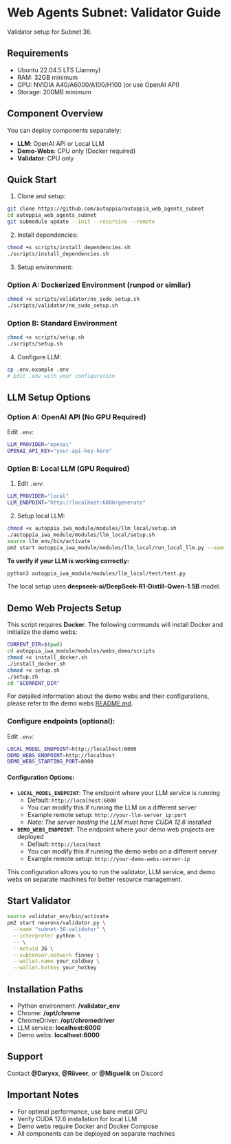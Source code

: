 # Web Agents Subnet: Validator Guide

Validator setup for Subnet 36.

## Requirements

- Ubuntu 22.04.5 LTS (Jammy)
- RAM: 32GB minimum
- GPU: NVIDIA A40/A6000/A100/H100 (or use OpenAI API)
- Storage: 200MB minimum

## Component Overview

You can deploy components separately:

- **LLM**: OpenAI API or Local LLM
- **Demo-Webs**: CPU only (Docker required)
- **Validator**: CPU only

## Quick Start

1. Clone and setup:

```bash
git clone https://github.com/autoppia/autoppia_web_agents_subnet
cd autoppia_web_agents_subnet
git submodule update --init --recursive --remote
```

2. Install dependencies:

```bash
chmod +x scripts/install_dependencies.sh
./scripts/install_dependencies.sh
```

3. Setup environment:

### Option A: Dockerized Environment (runpod or similar)

```bash
chmod +x scripts/validator/no_sudo_setup.sh
./scripts/validator/no_sudo_setup.sh
```

### Option B: Standard Environment

```bash
chmod +x scripts/setup.sh
./scripts/setup.sh
```

4. Configure LLM:

```bash
cp .env.example .env
# Edit .env with your configuration
```

## LLM Setup Options

### Option A: OpenAI API (No GPU Required)

Edit `.env`:

```bash
LLM_PROVIDER="openai"
OPENAI_API_KEY="your-api-key-here"
```

### Option B: Local LLM (GPU Required)

1. Edit `.env`:

```bash
LLM_PROVIDER="local"
LLM_ENDPOINT="http://localhost:6000/generate"
```

2. Setup local LLM:

```bash
chmod +x autoppia_iwa_module/modules/llm_local/setup.sh
./autoppia_iwa_module/modules/llm_local/setup.sh
source llm_env/bin/activate
pm2 start autoppia_iwa_module/modules/llm_local/run_local_llm.py --name llm_local -- --port 6000
```

**To verify if your LLM is working correctly:**

```bash
python3 autoppia_iwa_module/modules/llm_local/test/test.py
```

The local setup uses **deepseek-ai/DeepSeek-R1-Distill-Qwen-1.5B** model.

## Demo Web Projects Setup

This script requires **Docker**. The following commands will install Docker and initialize the demo webs:

```bash
CURRENT_DIR=$(pwd)
cd autoppia_iwa_module/modules/webs_demo/scripts
chmod +x install_docker.sh
./install_docker.sh
chmod +x setup.sh
./setup.sh
cd "$CURRENT_DIR"
```

For detailed information about the demo webs and their configurations, please refer to the demo webs [README.md](./autoppia_iwa_module/modules/webs_demo/README.md).

### Configure endpoints (optional):

Edit `.env`:

```bash
LOCAL_MODEL_ENDPOINT=http://localhost:6000
DEMO_WEBS_ENDPOINT=http://localhost
DEMO_WEBS_STARTING_PORT=8000
```

#### Configuration Options:

- **`LOCAL_MODEL_ENDPOINT`**: The endpoint where your LLM service is running
  - Default: `http://localhost:6000`
  - You can modify this if running the LLM on a different server
  - Example remote setup: `http://your-llm-server_ip:port`
  - _Note: The server hosting the LLM must have CUDA 12.6 installed_
- **`DEMO_WEBS_ENDPOINT`**: The endpoint where your demo web projects are deployed
  - Default: `http://localhost`
  - You can modify this if running the demo webs on a different server
  - Example remote setup: `http://your-demo-webs-server-ip`

This configuration allows you to run the validator, LLM service, and demo webs on separate machines for better resource management.

## Start Validator

```bash
source validator_env/bin/activate
pm2 start neurons/validator.py \
  --name "subnet-36-validator" \
  --interpreter python \
  -- \
  --netuid 36 \
  --subtensor.network finney \
  --wallet.name your_coldkey \
  --wallet.hotkey your_hotkey
```

## Installation Paths

- Python environment: **/validator_env**
- Chrome: **/opt/chrome**
- ChromeDriver: **/opt/chromedriver**
- LLM service: **localhost:6000**
- Demo webs: **localhost:8000**

## Support

Contact **@Daryxx**, **@Riiveer**, or **@Miguelik** on Discord

## Important Notes

- For optimal performance, use bare metal GPU
- Verify CUDA 12.6 installation for local LLM
- Demo webs require Docker and Docker Compose
- All components can be deployed on separate machines
